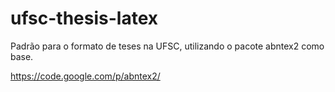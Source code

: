 ufsc-thesis-latex
=================

Padrão para o formato de teses na UFSC, utilizando o pacote abntex2 como base.

https://code.google.com/p/abntex2/
